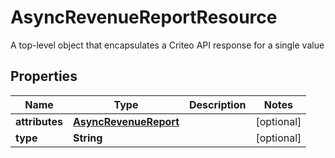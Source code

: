 

# AsyncRevenueReportResource

A top-level object that encapsulates a Criteo API response for a single value

## Properties

| Name | Type | Description | Notes |
|------------ | ------------- | ------------- | -------------|
|**attributes** | [**AsyncRevenueReport**](AsyncRevenueReport.md) |  |  [optional] |
|**type** | **String** |  |  [optional] |



